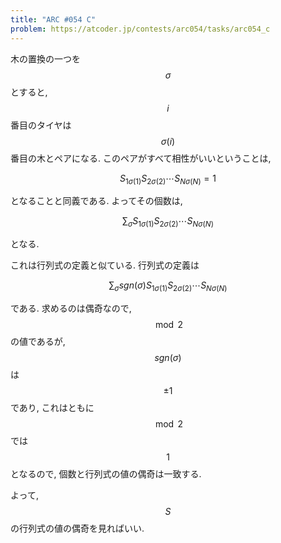 ```yaml
---
title: "ARC #054 C"
problem: https://atcoder.jp/contests/arc054/tasks/arc054_c
---
```

木の置換の一つを $$ \sigma $$ とすると, $$ i $$ 番目のタイヤは $$ \sigma(i) $$ 番目の木とペアになる. このペアがすべて相性がいいということは,

$$
S_{1\sigma(1)}S_{2\sigma(2)} \cdots S_{N\sigma(N)} = 1
$$

となることと同義である. よってその個数は,

$$
\sum_{\sigma} S_{1\sigma(1)}S_{2\sigma(2)} \cdots S_{N\sigma(N)}
$$

となる.

これは行列式の定義と似ている. 行列式の定義は

$$
\sum_{\sigma} sgn(\sigma) S_{1\sigma(1)}S_{2\sigma(2)} \cdots S_{N\sigma(N)}
$$

である. 求めるのは偶奇なので, $$ \bmod 2 $$ の値であるが, $$ sgn(\sigma) $$ は $$ \pm 1 $$ であり, これはともに $$ \bmod 2 $$ では $$ 1 $$ となるので, 個数と行列式の値の偶奇は一致する.

よって, $$ S $$ の行列式の値の偶奇を見ればいい.
